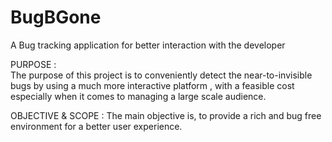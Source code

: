 # BugBGone
A Bug tracking application for better interaction with the developer

PURPOSE :	
		The purpose of this project is to conveniently detect the near-to-invisible bugs by using a much more interactive platform , with a feasible cost especially when it comes 		to managing a large scale audience.

OBJECTIVE & SCOPE :
		The main objective is, to provide a rich and bug free environment for a better user experience.

